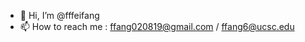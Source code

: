 - 👋 Hi, I’m @fffeifang
- 📫 How to reach me : ffang020819@gmail.com / ffang6@ucsc.edu
<!---
fffeifang/fffeifang is a ✨ special ✨ repository because its `README.md` (this file) appears on your GitHub profile.
You can click the Preview link to take a look at your changes.
--->
